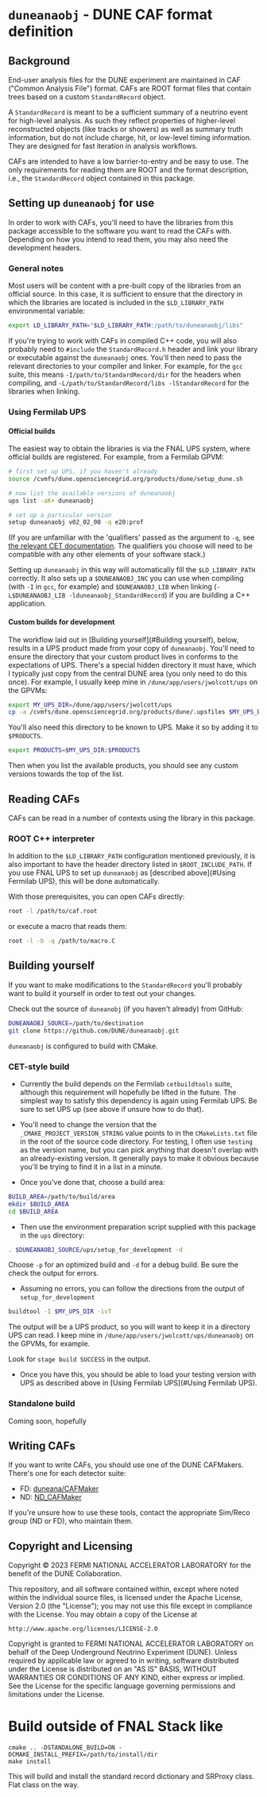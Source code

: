 # `duneanaobj` - DUNE CAF format definition

## Background

End-user analysis files for the DUNE experiment are maintained in CAF ("Common Analysis File") format.
CAFs are ROOT format files that contain trees based on a custom `StandardRecord` object.

A `StandardRecord` is meant to be a sufficient summary of a neutrino event for high-level analysis.
As such they reflect properties of higher-level reconstructed objects (like tracks or showers) 
as well as summary truth information, but do not include charge, hit, or low-level timing information.
They are designed for fast iteration in analysis workflows.

CAFs are intended to have a low barrier-to-entry and be easy to use.
The only requirements for reading them are ROOT and the format description,
i.e., the `StandardRecord` object contained in this package.

## Setting up `duneanaobj` for use 

In order to work with CAFs, you'll need to have the libraries from this package accessible to the software you want to read the CAFs with.
Depending on how you intend to read them, you may also need the development headers.

### General notes
Most users will be content with a pre-built copy of the libraries from an official source.
In this case, it is sufficient to ensure that the directory in which the libraries are located is included in the `$LD_LIBRARY_PATH` environmental variable:

```bash
export LD_LIBRARY_PATH="$LD_LIBRARY_PATH:/path/to/duneanaobj/libs"
```

If you're trying to work with CAFs in compiled C++ code, you will also probably need to `#include` the `StandardRecord.h` header
and link your library or executable against the `duneanaobj` ones.
You'll then need to pass the relevant directories to your compiler and linker.
For example, for the `gcc` suite, this means `-I/path/to/StandardRecord/dir`
for the headers when compiling, and `-L/path/to/StandardRecord/libs -lStandardRecord`
for the libraries when linking.

### Using Fermilab UPS

#### Official builds
The easiest way to obtain the libraries is via the FNAL UPS system, where official builds are registered.
For example, from a Fermilab GPVM:

```bash
# first set up UPS, if you haven't already
source /cvmfs/dune.opensciencegrid.org/products/dune/setup_dune.sh

# now list the available versions of duneanaobj
ups list -aK+ duneanaobj

# set up a particular version
setup duneanaobj v02_02_00 -q e20:prof
```

(If you are unfamiliar with the 'qualifiers' passed as the argument to `-q`, see [the relevant CET documentation](https://cdcvs.fnal.gov/redmine/projects/cet-is-public/wiki/AboutQualifiers).
The qualifiers you choose will need to be compatible with any other elements of your software stack.)

Setting up `duneanaobj` in this way will automatically fill the `$LD_LIBRARY_PATH` correctly.
It also sets up a `$DUNEANAOBJ_INC` you can use when compiling (with `-I` in `gcc`, for example)
and `$DUNEANAOBJ_LIB` when linking (`-L$DUNEANAOBJ_LIB -lduneanaobj_StandardRecord`) if you are building a C++ application.

#### Custom builds for development

The workflow laid out in [Building yourself](#Building yourself), below, results in a UPS product made from your copy of `duneanaobj`.
You'll need to ensure the directory that your custom product lives in conforms to the expectations of UPS.
There's a special hidden directory it must have, which I typically just copy from the central DUNE area
(you only need to do this once).
For example, I usually keep mine in `/dune/app/users/jwolcott/ups` on the GPVMs:

```bash
export MY_UPS_DIR=/dune/app/users/jwolcott/ups
cp -a /cvmfs/dune.opensciencegrid.org/products/dune/.upsfiles $MY_UPS_DIR/
```

You'll also need this directory to be known to UPS.  Make it so by adding it to `$PRODUCTS`.

```bash
export PRODUCTS=$MY_UPS_DIR:$PRODUCTS
```

Then when you list the available products, you should see any custom versions towards the top of the list.

## Reading CAFs

CAFs can be read in a number of contexts using the library in this package.

### ROOT C++ interpreter

In addition to the `$LD_LIBRARY_PATH` configuration mentioned previously,
it is also important to have the header directory listed in `$ROOT_INCLUDE_PATH`.
If you use FNAL UPS to set up `duneanaobj` as [described above](#Using Fermilab UPS),
this will be done automatically.

With those prerequisites, you can open CAFs directly:

```bash
root -l /path/to/caf.root
```

or execute a macro that reads them:

```bash
root -l -b -q /path/to/macro.C
```

## Building yourself

If you want to make modifications to the `StandardRecord` you'll probably want to build it yourself in order to test out your changes.

Check out the source of `duneanobj` (if you haven't already) from GitHub:

```bash
DUNEANAOBJ_SOURCE=/path/to/destination
git clone https://github.com/DUNE/duneanaobj.git
```

`duneanaobj` is configured to build with CMake.

### CET-style build

* Currently the build depends on the Fermilab `cetbuildtools` suite, although this requirement will hopefully be lifted in the future.
The simplest way to satisfy this dependency is again using Fermilab UPS.
Be sure to set UPS up (see above if unsure how to do that).

* You'll need to change the version that the `_CMAKE_PROJECT_VERSION_STRING` value points to
  in the `CMakeLists.txt` file in the root of the source code directory. 
  For testing, I often use `testing` as the version name, but you can pick anything that doesn't overlap with an already-existing version.
  It generally pays to make it obvious because you'll be trying to find it in a list in a minute.

* Once you've done that, choose a build area:

```bash
BUILD_AREA=/path/to/build/area
mkdir $BUILD_AREA
cd $BUILD_AREA
```

* Then use the environment preparation script supplied with this package in the `ups` directory:

```bash
. $DUNEANAOBJ_SOURCE/ups/setup_for_development -d
```

Choose `-p` for an optimized build and `-d` for a debug build. 
Be sure the check the output for errors.

* Assuming no errors, you can follow the directions from the output of `setup_for_development`

```bash
buildtool -I $MY_UPS_DIR -ivT
```

The output will be a UPS product, so you will want to keep it in a directory UPS can read.
I keep mine in `/dune/app/users/jwolcott/ups/duneanaobj` on the GPVMs, for example.

Look for `stage build SUCCESS` in the output.

* Once you have this, you should be able to load your testing version with UPS as described above in [Using Fermilab UPS](#Using Fermilab UPS).

### Standalone build

Coming soon, hopefully

## Writing CAFs

If you want to write CAFs, you should use one of the DUNE CAFMakers.
There's one for each detector suite:
* FD: [duneana/CAFMaker](https://github.com/DUNE/duneana/tree/develop/duneana/CAFMaker)
* ND: [ND_CAFMaker](https://github.com/DUNE/ND_CAFMaker)

If you're unsure how to use these tools, contact the appropriate Sim/Reco group (ND or FD), who maintain them.

## Copyright and Licensing
Copyright © 2023 FERMI NATIONAL ACCELERATOR LABORATORY for the benefit of the DUNE Collaboration.

This repository, and all software contained within, except where noted within the individual source files, is licensed under
the Apache License, Version 2.0 (the "License"); you may not use this
file except in compliance with the License. You may obtain a copy of
the License at

    http://www.apache.org/licenses/LICENSE-2.0

Copyright is granted to FERMI NATIONAL ACCELERATOR LABORATORY on behalf
of the Deep Underground Neutrino Experiment (DUNE). Unless required by
applicable law or agreed to in writing, software distributed under the
License is distributed on an "AS IS" BASIS, WITHOUT WARRANTIES OR
CONDITIONS OF ANY KIND, either express or implied. See the License for
the specific language governing permissions and limitations under the
License.

# Build outside of FNAL Stack like

```mkdir build; cd build
cmake .. -DSTANDALONE_BUILD=ON -DCMAKE_INSTALL_PREFIX=/path/to/install/dir
make install
```

This will build and install the standard record dictionary and SRProxy class. Flat class on the way.
